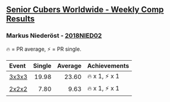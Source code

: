 <style>table {white-space: nowrap;}</style>

## [Senior Cubers Worldwide - Weekly Comp Results](/scw-comp/results/)
### Markus Niederöst - [2018NIED02](https://www.worldcubeassociation.org/persons/2018NIED02)

🔥 = PR average, ⚡ = PR single.

| Event | Single | Average | Achievements|
| :-- | --: | --: | :-- |
| [3x3x3](333.md) | 19.98 | 23.60 | 🔥 x 1, ⚡ x 1 |
| [2x2x2](222.md) | 7.80 | 9.63 | 🔥 x 1, ⚡ x 1 |

<!-- Global site tag (gtag.js) - Google Analytics -->
<script async src="https://www.googletagmanager.com/gtag/js?id=UA-86348435-3"></script>
<script>window.dataLayer = window.dataLayer || []; function gtag() {dataLayer.push(arguments);} gtag('js', new Date()); gtag('config', 'UA-86348435-3');</script>

